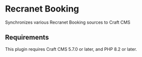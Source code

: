 # Recranet Booking

Synchronizes various Recranet Booking sources to Craft CMS

## Requirements

This plugin requires Craft CMS 5.7.0 or later, and PHP 8.2 or later.

